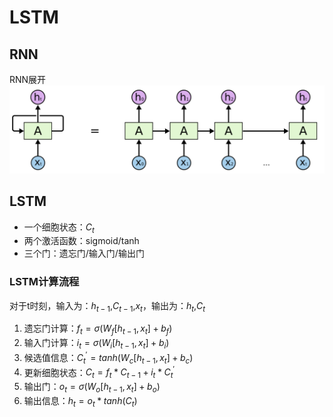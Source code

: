 # LSTM
<script type="text/javascript" async src="https://cdn.mathjax.org/mathjax/latest/MathJax.js?config=TeX-MML-AM_CHTML"></script>

## RNN
RNN展开
![RNN](assets/RNN.png)

## LSTM
- 一个细胞状态：$C_t$
- 两个激活函数：sigmoid/tanh
- 三个门：遗忘门/输入门/输出门

### LSTM计算流程
对于t时刻，输入为：$h_{t-1}$,$C_{t-1}$,$x_t$，输出为：$h_t$,$C_t$

1. 遗忘门计算：$f_t = \sigma(W_f[h_{t-1}, x_t] + b_f)$
2. 输入门计算：$i_t = \sigma(W_i[h_{t-1}, x_t] + b_i)$
3. 候选值信息：$C_t^{'} = tanh(W_c[h_{t-1}, x_t] + b_c)$
4. 更新细胞状态：$C_t = f_t * C_{t-1} + i_t * C_t^{'}$
5. 输出门：$o_t = \sigma(W_o[h_{t-1}, x_t] + b_o)$
6. 输出信息：$h_t = o_t * tanh(C_t)$

